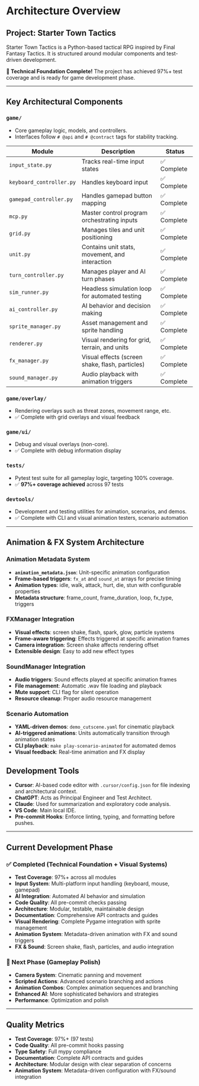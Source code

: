 # Architecture Overview

## Project: Starter Town Tactics

Starter Town Tactics is a Python-based tactical RPG inspired by Final Fantasy Tactics. It is structured around modular components and test-driven development.

**🎉 Technical Foundation Complete!** The project has achieved 97%+ test coverage and is ready for game development phase.

---

## Key Architectural Components

### `game/`
- Core gameplay logic, models, and controllers.
- Interfaces follow `# @api` and `# @contract` tags for stability tracking.

| Module                | Description                                      | Status |
|-----------------------|--------------------------------------------------|---------|
| `input_state.py`      | Tracks real-time input states                   | ✅ Complete |
| `keyboard_controller.py` | Handles keyboard input                         | ✅ Complete |
| `gamepad_controller.py`  | Handles gamepad button mapping                | ✅ Complete |
| `mcp.py`              | Master control program orchestrating inputs     | ✅ Complete |
| `grid.py`             | Manages tiles and unit positioning              | ✅ Complete |
| `unit.py`             | Contains unit stats, movement, and interaction  | ✅ Complete |
| `turn_controller.py`  | Manages player and AI turn phases               | ✅ Complete |
| `sim_runner.py`       | Headless simulation loop for automated testing  | ✅ Complete |
| `ai_controller.py`    | AI behavior and decision making                 | ✅ Complete |
| `sprite_manager.py`   | Asset management and sprite handling            | ✅ Complete |
| `renderer.py`         | Visual rendering for grid, terrain, and units   | ✅ Complete |
| `fx_manager.py`       | Visual effects (screen shake, flash, particles) | ✅ Complete |
| `sound_manager.py`    | Audio playback with animation triggers          | ✅ Complete |

### `game/overlay/`
- Rendering overlays such as threat zones, movement range, etc.
- ✅ Complete with grid overlays and visual feedback

### `game/ui/`
- Debug and visual overlays (non-core).
- ✅ Complete with debug information display

### `tests/`
- Pytest test suite for all gameplay logic, targeting 100% coverage.
- ✅ **97%+ coverage achieved** across 97 tests

### `devtools/`
- Development and testing utilities for animation, scenarios, and demos.
- ✅ Complete with CLI and visual animation testers, scenario automation

---

## Animation & FX System Architecture

### Animation Metadata System
- **`animation_metadata.json`**: Unit-specific animation configuration
- **Frame-based triggers**: `fx_at` and `sound_at` arrays for precise timing
- **Animation types**: idle, walk, attack, hurt, die, stun with configurable properties
- **Metadata structure**: frame_count, frame_duration, loop, fx_type, triggers

### FXManager Integration
- **Visual effects**: screen shake, flash, spark, glow, particle systems
- **Frame-aware triggering**: Effects triggered at specific animation frames
- **Camera integration**: Screen shake affects rendering offset
- **Extensible design**: Easy to add new effect types

### SoundManager Integration
- **Audio triggers**: Sound effects played at specific animation frames
- **File management**: Automatic .wav file loading and playback
- **Mute support**: CLI flag for silent operation
- **Resource cleanup**: Proper audio resource management

### Scenario Automation
- **YAML-driven demos**: `demo_cutscene.yaml` for cinematic playback
- **AI-triggered animations**: Units automatically transition through animation states
- **CLI playback**: `make play-scenario-animated` for automated demos
- **Visual feedback**: Real-time animation and FX display

## Development Tools

- **Cursor**: AI-based code editor with `.cursor/config.json` for file indexing and architectural context.
- **ChatGPT**: Acts as Principal Engineer and Test Architect.
- **Claude**: Used for summarization and exploratory code analysis.
- **VS Code**: Main local IDE.
- **Pre-commit Hooks**: Enforce linting, typing, and formatting before pushes.

---

## Current Development Phase

### ✅ Completed (Technical Foundation + Visual Systems)
- **Test Coverage**: 97%+ across all modules
- **Input System**: Multi-platform input handling (keyboard, mouse, gamepad)
- **AI Integration**: Automated AI behavior and simulation
- **Code Quality**: All pre-commit checks passing
- **Architecture**: Modular, testable, maintainable design
- **Documentation**: Comprehensive API contracts and guides
- **Visual Rendering**: Complete Pygame integration with sprite management
- **Animation System**: Metadata-driven animation with FX and sound triggers
- **FX & Sound**: Screen shake, flash, particles, and audio integration

### 🚧 Next Phase (Gameplay Polish)
- **Camera System**: Cinematic panning and movement
- **Scripted Actions**: Advanced scenario branching and actions
- **Animation Combos**: Complex animation sequences and branching
- **Enhanced AI**: More sophisticated behaviors and strategies
- **Performance**: Optimization and polish

---

## Quality Metrics

- **Test Coverage**: 97%+ (97 tests)
- **Code Quality**: All pre-commit hooks passing
- **Type Safety**: Full mypy compliance
- **Documentation**: Complete API contracts and guides
- **Architecture**: Modular design with clear separation of concerns
- **Animation System**: Metadata-driven configuration with FX/sound integration